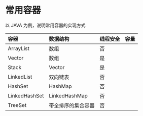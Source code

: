 # 常用容器

以 JAVA 为例，说明常用容器的实现方式

| 容器          | 数据结构           | 线程安全 | 容量 |
| :------------ | :----------------- | :------- | :--- |
| ArrayList     | 数组               | 否       |      |
| Vector        | 数组               | 是       |      |
| Stack         | Vector             | 是       |      |
| LinkedList    | 双向链表           | 否       |      |
| HashSet       | HashMap            | 否       |      |
| LinkedHashSet | LinkedHashMap      | 否       |      |
| TreeSet       | 带全排序的集合容器 | 否       |      |
